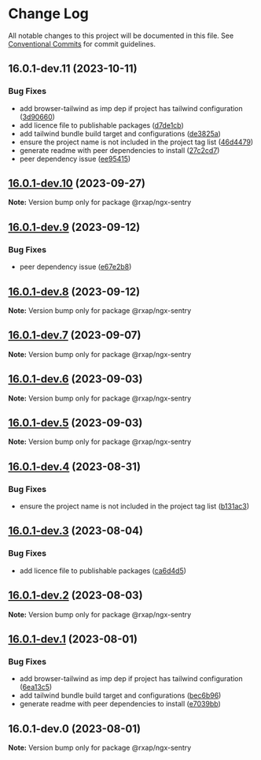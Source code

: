 # Change Log

All notable changes to this project will be documented in this file.
See [Conventional Commits](https://conventionalcommits.org) for commit guidelines.

## 16.0.1-dev.11 (2023-10-11)

### Bug Fixes

- add browser-tailwind as imp dep if project has tailwind configuration ([3d90660](https://gitlab.com/rxap/packages/commit/3d906604470f4f26d157f4683afe72b3dd8baae3))
- add licence file to publishable packages ([d7de1cb](https://gitlab.com/rxap/packages/commit/d7de1cb9db1bd1628f37084e3b0ffd1755aa75f6))
- add tailwind bundle build target and configurations ([de3825a](https://gitlab.com/rxap/packages/commit/de3825a0e2977389f81cc4ce63e510767ca25810))
- ensure the project name is not included in the project tag list ([46d4479](https://gitlab.com/rxap/packages/commit/46d44798258ea1b20df9d4408b9c0809f55027b2))
- generate readme with peer dependencies to install ([27c2cd7](https://gitlab.com/rxap/packages/commit/27c2cd7d98f0c8a499b8c30719f49d69e4970ae9))
- peer dependency issue ([ee95415](https://gitlab.com/rxap/packages/commit/ee95415370d9ef2396916d6c25061a0df791034a))

## [16.0.1-dev.10](https://gitlab.com/rxap/packages/compare/@rxap/ngx-sentry@16.0.1-dev.9...@rxap/ngx-sentry@16.0.1-dev.10) (2023-09-27)

**Note:** Version bump only for package @rxap/ngx-sentry

## [16.0.1-dev.9](https://gitlab.com/rxap/packages/compare/@rxap/ngx-sentry@16.0.1-dev.8...@rxap/ngx-sentry@16.0.1-dev.9) (2023-09-12)

### Bug Fixes

- peer dependency issue ([e67e2b8](https://gitlab.com/rxap/packages/commit/e67e2b8eb884b598536d16c2c544a9ad9be5b53e))

## [16.0.1-dev.8](https://gitlab.com/rxap/packages/compare/@rxap/ngx-sentry@16.0.1-dev.7...@rxap/ngx-sentry@16.0.1-dev.8) (2023-09-12)

**Note:** Version bump only for package @rxap/ngx-sentry

## [16.0.1-dev.7](https://gitlab.com/rxap/packages/compare/@rxap/ngx-sentry@16.0.1-dev.6...@rxap/ngx-sentry@16.0.1-dev.7) (2023-09-07)

**Note:** Version bump only for package @rxap/ngx-sentry

## [16.0.1-dev.6](https://gitlab.com/rxap/packages/compare/@rxap/ngx-sentry@16.0.1-dev.5...@rxap/ngx-sentry@16.0.1-dev.6) (2023-09-03)

**Note:** Version bump only for package @rxap/ngx-sentry

## [16.0.1-dev.5](https://gitlab.com/rxap/packages/compare/@rxap/ngx-sentry@16.0.1-dev.4...@rxap/ngx-sentry@16.0.1-dev.5) (2023-09-03)

**Note:** Version bump only for package @rxap/ngx-sentry

## [16.0.1-dev.4](https://gitlab.com/rxap/packages/compare/@rxap/ngx-sentry@16.0.1-dev.3...@rxap/ngx-sentry@16.0.1-dev.4) (2023-08-31)

### Bug Fixes

- ensure the project name is not included in the project tag list ([b131ac3](https://gitlab.com/rxap/packages/commit/b131ac3bd92b3b8799d62f15bbd30a1997d7c753))

## [16.0.1-dev.3](https://gitlab.com/rxap/packages/compare/@rxap/ngx-sentry@16.0.1-dev.2...@rxap/ngx-sentry@16.0.1-dev.3) (2023-08-04)

### Bug Fixes

- add licence file to publishable packages ([ca6d4d5](https://gitlab.com/rxap/packages/commit/ca6d4d509a743b89bad5ed7ae935d3007231705a))

## [16.0.1-dev.2](https://gitlab.com/rxap/packages/compare/@rxap/ngx-sentry@16.0.1-dev.1...@rxap/ngx-sentry@16.0.1-dev.2) (2023-08-03)

**Note:** Version bump only for package @rxap/ngx-sentry

## [16.0.1-dev.1](https://gitlab.com/rxap/packages/compare/@rxap/ngx-sentry@16.0.1-dev.0...@rxap/ngx-sentry@16.0.1-dev.1) (2023-08-01)

### Bug Fixes

- add browser-tailwind as imp dep if project has tailwind configuration ([6ea13c5](https://gitlab.com/rxap/packages/commit/6ea13c5f9b4e652436bf1da879b564d1ed7b8061))
- add tailwind bundle build target and configurations ([bec6b96](https://gitlab.com/rxap/packages/commit/bec6b96be15bbc11ad072ccefdcaf7df9e8fea52))
- generate readme with peer dependencies to install ([e7039bb](https://gitlab.com/rxap/packages/commit/e7039bb5e86ffeadfe7cc92d5fc71d32f8efb4fb))

## 16.0.1-dev.0 (2023-08-01)

**Note:** Version bump only for package @rxap/ngx-sentry
